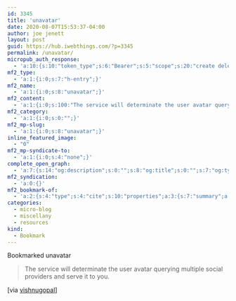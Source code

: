 ```yaml
---
id: 3345
title: 'unavatar'
date: 2020-08-07T15:53:37-04:00
author: joe jenett
layout: post
guid: https://hub.iwebthings.com/?p=3345
permalink: /unavatar/
micropub_auth_response:
  - 'a:10:{s:10:"token_type";s:6:"Bearer";s:5:"scope";s:20:"create delete update";s:2:"me";s:27:"https://hub.iwebthings.com/";s:9:"issued_by";s:54:"https://hub.iwebthings.com/wp-json/indieauth/1.0/token";s:9:"client_id";s:20:"https://omnibear.com";s:11:"client_name";s:8:"Omnibear";s:11:"client_icon";s:29:"https://omnibear.com/logo.svg";s:9:"issued_at";i:1591353809;s:4:"user";i:1;s:13:"last_accessed";i:1596829776;}'
mf2_type:
  - 'a:1:{i:0;s:7:"h-entry";}'
mf2_name:
  - 'a:1:{i:0;s:8:"unavatar";}'
mf2_content:
  - 'a:1:{i:0;s:100:"The service will determinate the user avatar querying multiple social providers and serve it to you.";}'
mf2_category:
  - 'a:1:{i:0;s:0:"";}'
mf2_mp-slug:
  - 'a:1:{i:0;s:8:"unavatar";}'
inline_featured_image:
  - "0"
mf2_mp-syndicate-to:
  - 'a:1:{i:0;s:4:"none";}'
complete_open_graph:
  - 'a:7:{s:14:"og:description";s:0:"";s:8:"og:title";s:0:"";s:7:"og:type";s:0:"";s:12:"twitter:card";s:7:"summary";s:15:"twitter:creator";s:0:"";s:19:"twitter:description";s:0:"";s:8:"og:image";s:0:"";}'
mf2_syndication:
  - 'a:0:{}'
mf2_bookmark-of:
  - 'a:2:{s:4:"type";s:4:"cite";s:10:"properties";a:3:{s:7:"summary";a:1:{i:0;s:100:"The service will determinate the user avatar querying multiple social providers and serve it to you.";}s:4:"name";a:1:{i:0;s:8:"unavatar";}s:3:"url";a:1:{i:0;s:24:"https://unavatar.now.sh/";}}}'
categories:
  - micro-blog
  - miscellany
  - resources
kind:
  - Bookmark
---
```

Bookmarked <a title="no longer available">unavatar</a>

> The service will determinate the user avatar querying multiple social providers and serve it to you.

\[via [vishnugopal](https://pinboard.in/u:vishnugopal)\]